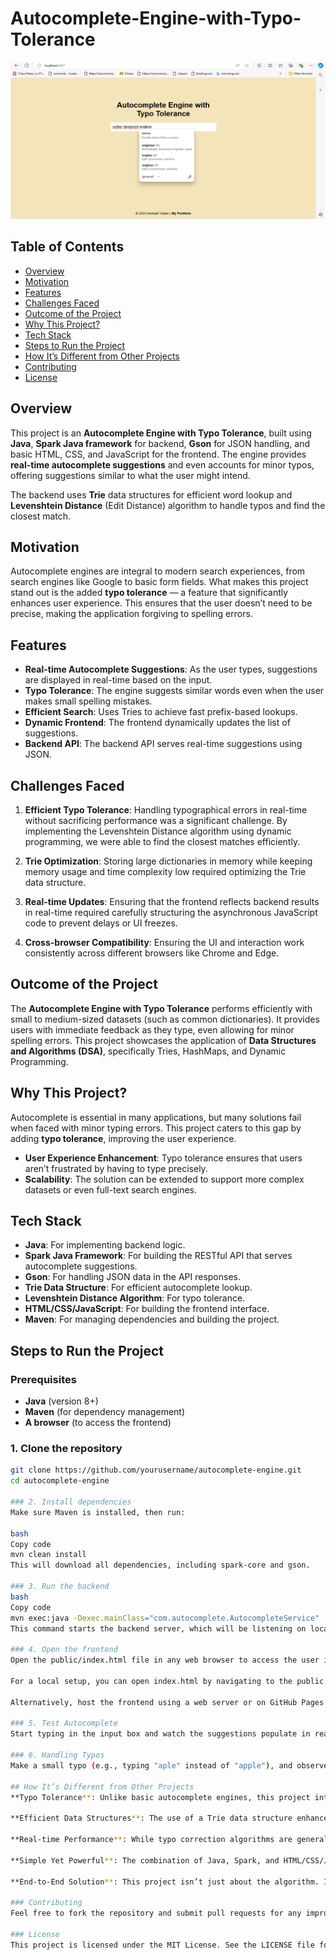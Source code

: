 # Autocomplete-Engine-with-Typo-Tolerance

![Example Image](libs/img.png)

## Table of Contents

- [Overview](#overview)
- [Motivation](#motivation)
- [Features](#features)
- [Challenges Faced](#challenges-faced)
- [Outcome of the Project](#outcome-of-the-project)
- [Why This Project?](#why-this-project)
- [Tech Stack](#tech-stack)
- [Steps to Run the Project](#steps-to-run-the-project)
- [How It’s Different from Other Projects](#how-its-different-from-other-projects)
- [Contributing](#contributing)
- [License](#license)

## Overview

This project is an **Autocomplete Engine with Typo Tolerance**, built using **Java**, **Spark Java framework** for backend, **Gson** for JSON handling, and basic HTML, CSS, and JavaScript for the frontend. The engine provides **real-time autocomplete suggestions** and even accounts for minor typos, offering suggestions similar to what the user might intend.

The backend uses **Trie** data structures for efficient word lookup and **Levenshtein Distance** (Edit Distance) algorithm to handle typos and find the closest match.

## Motivation

Autocomplete engines are integral to modern search experiences, from search engines like Google to basic form fields. What makes this project stand out is the added **typo tolerance** — a feature that significantly enhances user experience. This ensures that the user doesn’t need to be precise, making the application forgiving to spelling errors.

## Features

- **Real-time Autocomplete Suggestions**: As the user types, suggestions are displayed in real-time based on the input.
- **Typo Tolerance**: The engine suggests similar words even when the user makes small spelling mistakes.
- **Efficient Search**: Uses Tries to achieve fast prefix-based lookups.
- **Dynamic Frontend**: The frontend dynamically updates the list of suggestions.
- **Backend API**: The backend API serves real-time suggestions using JSON.

## Challenges Faced

1. **Efficient Typo Tolerance**: Handling typographical errors in real-time without sacrificing performance was a significant challenge. By implementing the Levenshtein Distance algorithm using dynamic programming, we were able to find the closest matches efficiently.
   
2. **Trie Optimization**: Storing large dictionaries in memory while keeping memory usage and time complexity low required optimizing the Trie data structure.

3. **Real-time Updates**: Ensuring that the frontend reflects backend results in real-time required carefully structuring the asynchronous JavaScript code to prevent delays or UI freezes.

4. **Cross-browser Compatibility**: Ensuring the UI and interaction work consistently across different browsers like Chrome and Edge.

## Outcome of the Project

The **Autocomplete Engine with Typo Tolerance** performs efficiently with small to medium-sized datasets (such as common dictionaries). It provides users with immediate feedback as they type, even allowing for minor spelling errors. This project showcases the application of **Data Structures and Algorithms (DSA)**, specifically Tries, HashMaps, and Dynamic Programming.

## Why This Project?

Autocomplete is essential in many applications, but many solutions fail when faced with minor typing errors. This project caters to this gap by adding **typo tolerance**, improving the user experience.

- **User Experience Enhancement**: Typo tolerance ensures that users aren’t frustrated by having to type precisely.
- **Scalability**: The solution can be extended to support more complex datasets or even full-text search engines.

## Tech Stack

- **Java**: For implementing backend logic.
- **Spark Java Framework**: For building the RESTful API that serves autocomplete suggestions.
- **Gson**: For handling JSON data in the API responses.
- **Trie Data Structure**: For efficient autocomplete lookup.
- **Levenshtein Distance Algorithm**: For typo tolerance.
- **HTML/CSS/JavaScript**: For building the frontend interface.
- **Maven**: For managing dependencies and building the project.

## Steps to Run the Project

### Prerequisites

- **Java** (version 8+)
- **Maven** (for dependency management)
- **A browser** (to access the frontend)

### 1. Clone the repository

```bash
git clone https://github.com/yourusername/autocomplete-engine.git
cd autocomplete-engine

### 2. Install dependencies
Make sure Maven is installed, then run:

bash
Copy code
mvn clean install
This will download all dependencies, including spark-core and gson.

### 3. Run the backend
bash
Copy code
mvn exec:java -Dexec.mainClass="com.autocomplete.AutocompleteService"
This command starts the backend server, which will be listening on localhost:4567.

### 4. Open the frontend
Open the public/index.html file in any web browser to access the user interface.

For a local setup, you can open index.html by navigating to the public directory and double-clicking the file.

Alternatively, host the frontend using a web server or on GitHub Pages for live deployment.

### 5. Test Autocomplete
Start typing in the input box and watch the suggestions populate in real time.

### 6. Handling Typos
Make a small typo (e.g., typing "aple" instead of "apple"), and observe how the engine still provides relevant suggestions.

## How It’s Different from Other Projects
**Typo Tolerance**: Unlike basic autocomplete engines, this project introduces error correction by leveraging the Levenshtein Distance algorithm. Many autocomplete projects focus only on prefix matching, but here the user can make small mistakes and still get relevant suggestions.

**Efficient Data Structures**: The use of a Trie data structure enhances search efficiency and scalability.

**Real-time Performance**: While typo correction algorithms are generally computationally expensive, this project is optimized for real-time performance, handling user input quickly and accurately.

**Simple Yet Powerful**: The combination of Java, Spark, and HTML/CSS/JavaScript makes the project accessible to developers while still demonstrating complex DSA concepts.

**End-to-End Solution**: This project isn’t just about the algorithm. It includes a full-stack approach with both frontend and backend components, making it an excellent showcase for FAANG interviews where systems and scalability are key topics.

### Contributing
Feel free to fork the repository and submit pull requests for any improvements. Contributions are welcome, especially around optimization or extending the typo-tolerance capabilities.

### License
This project is licensed under the MIT License. See the LICENSE file for details.





